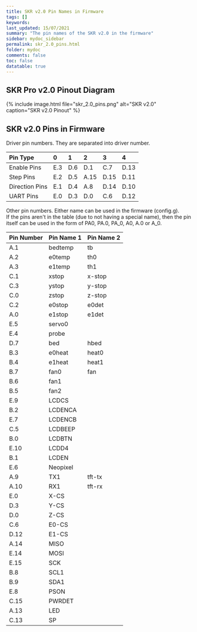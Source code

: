 ```yaml
---
title: SKR v2.0 Pin Names in Firmware
tags: []
keywords: 
last_updated: 15/07/2021
summary: "The pin names of the SKR v2.0 in the firmware"
sidebar: mydoc_sidebar
permalink: skr_2.0_pins.html
folder: mydoc
comments: false
toc: false
datatable: true
---
```


## SKR Pro v2.0 Pinout Diagram

{% include image.html file="skr_2.0_pins.png" alt="SKR v2.0" caption="SKR v2.0 Pinout" %}

## SKR v2.0 Pins in Firmware

Driver pin numbers. They are separated into driver number.

<div class="datatable-begin"></div>

|Pin Type|0|1|2|3|4|
| :------------- |:-------------|:-------------|:-------------|:-------------|:-------------|
|Enable Pins|E.3| D.6| D.1| C.7| D.13|
|Step Pins|E.2| D.5| A.15| D.15| D.11|
|Direction Pins|E.1| D.4| A.8| D.14| D.10|
|UART Pins|E.0| D.3| D.0| C.6| D.12|

<div class="datatable-end"></div>

Other pin numbers. Either name can be used in the firmware (config.g).  
If the pins aren't in the table (due to not having a special name), then the pin itself can be used in the form of PA0, PA.0, PA_0, A0, A.0 or A_0.  

<div class="datatable-begin"></div>

|Pin Number|Pin Name 1|Pin Name 2|
| :------------- |:-------------|:-------------|
|A.1|bedtemp|tb|
|A.2|e0temp|th0|
|A.3|e1temp|th1|
|C.1|xstop|x-stop|
|C.3|ystop|y-stop|
|C.0|zstop|z-stop|
|C.2|e0stop|e0det|
|A.0|e1stop|e1det|
|E.5|servo0||
|E.4|probe||
|D.7|bed|hbed|
|B.3|e0heat|heat0|
|B.4|e1heat|heat1|
|B.7|fan0|fan|
|B.6|fan1||
|B.5|fan2||
|E.9|LCDCS||
|B.2|LCDENCA||
|E.7|LCDENCB||
|C.5|LCDBEEP||
|B.0|LCDBTN||
|E.10|LCDD4||
|B.1|LCDEN||
|E.6|Neopixel||
|A.9|TX1|tft-tx|
|A.10|RX1|tft-rx|
|E.0|X-CS||
|D.3|Y-CS||
|D.0|Z-CS||
|C.6|E0-CS||
|D.12|E1-CS||
|A.14|MISO||
|E.14|MOSI||
|E.15|SCK||
|B.8|SCL1||
|B.9|SDA1||
|E.8|PSON||
|C.15|PWRDET||
|A.13|LED||
|C.13|SP||

<div class="datatable-end"></div>